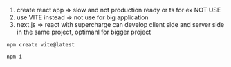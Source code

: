 1. create react app => slow and not production ready or ts for ex NOT USE
2. use VITE instead => not use for big application
3. next.js => react with supercharge can develop client side and server side in the same project, optimanl for bigger project
```
npm create vite@latest
```
```
npm i
```